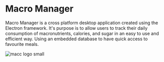 # Macro Manager
Macro Manager is a cross platform desktop application created using the Electron framework. 
It's purpose is to allow users to track their daily consumption of macronutrients, calories, and sugar in an easy to use and efficient way. Using an embedded database to have quick access to favourite meals.

![macc logo small](https://user-images.githubusercontent.com/12948431/30009539-400d17b6-90f7-11e7-82c7-818b087a07aa.png)





